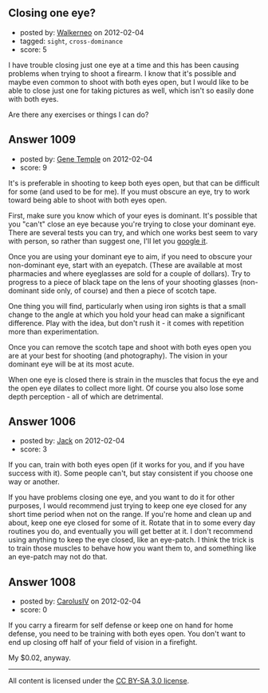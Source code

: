 ## Closing one eye?

- posted by: [Walkerneo](https://stackexchange.com/users/-1/412-walkerneo) on 2012-02-04
- tagged: `sight`, `cross-dominance`
- score: 5

<p>I have trouble closing just one eye at a time and this has been causing problems when trying to shoot a firearm. I know that it's possible and maybe even common to shoot with both eyes open, but I would like to be able to close just one for taking pictures as well, which isn't so easily done with both eyes.</p>

<p>Are there any exercises or things I can do?</p>



## Answer 1009

- posted by: [Gene Temple](https://stackexchange.com/users/-1/254-gene-temple) on 2012-02-04
- score: 9

<p>It's is preferable in shooting to keep both eyes open, but that can be difficult for some (and used to be for me).  If you must obscure an eye, try to work toward being able to shoot with both eyes open.  </p>

<p>First, make sure you know which of your eyes is dominant.  It's possible that you "can't" close an eye because you're trying to close your dominant eye.  There are several tests you can try, and which one works best seem to vary with person, so rather than suggest one, I'll let you <a href="http://www.google.com/search?q=finding%20eye%20dominance">google it</a>.</p>

<p>Once you are using your dominant eye to aim, if you need to obscure your non-dominant eye, start with an eyepatch.  (These are available at most pharmacies and where eyeglasses are sold for a couple of dollars).  Try to progress to a piece of black tape on the lens of your shooting glasses (non-dominant side only, of course) and then a piece of scotch tape.  </p>

<p>One thing you will find, particularly when using iron sights is that a small change to the angle at which you hold your head can make a significant difference.  Play with the idea, but don't rush it - it comes with repetition more than experimentation.</p>

<p>Once you can remove the scotch tape and shoot with both eyes open you are at your best for shooting (and photography).  The vision in your dominant eye will be at its most acute.  </p>

<p>When one eye is closed there is strain in the muscles that focus the eye and the open eye dilates to collect more light.  Of course you also lose some depth perception - all of which are detrimental.</p>



## Answer 1006

- posted by: [Jack](https://stackexchange.com/users/-1/382-jack) on 2012-02-04
- score: 3

<p>If you can, train with both eyes open (if it works for you, and if you have success with it).  Some people can't, but stay consistent if you choose one way or another.</p>

<p>If you have problems closing one eye, and you want to do it for other purposes, I would recommend just trying to keep one eye closed for any short time period when not on the range.  If you're home and clean up and about, keep one eye closed for some of it.  Rotate that in to some every day routines you do, and eventually you will get better at it.  I don't recommend using anything to keep the eye closed, like an eye-patch.  I think the trick is to train those muscles to behave how you want them to, and something like an eye-patch may not do that.</p>



## Answer 1008

- posted by: [CarolusIV](https://stackexchange.com/users/-1/383-carolusiv) on 2012-02-04
- score: 0

<p>If you carry a firearm for self defense or keep one on hand for home defense, you need to be training with both eyes open. You don't want to end up closing off half of your field of vision in a firefight.</p>

<p>My $0.02, anyway.</p>




---

All content is licensed under the [CC BY-SA 3.0 license](https://creativecommons.org/licenses/by-sa/3.0/).
